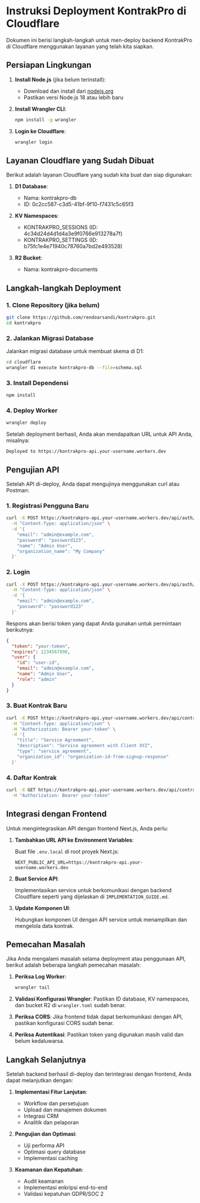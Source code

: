 # Instruksi Deployment KontrakPro di Cloudflare

Dokumen ini berisi langkah-langkah untuk men-deploy backend KontrakPro di Cloudflare menggunakan layanan yang telah kita siapkan.

## Persiapan Lingkungan

1. **Install Node.js** (jika belum terinstall):
   - Download dan install dari [nodejs.org](https://nodejs.org/)
   - Pastikan versi Node.js 18 atau lebih baru

2. **Install Wrangler CLI**:
   ```bash
   npm install -g wrangler
   ```

3. **Login ke Cloudflare**:
   ```bash
   wrangler login
   ```

## Layanan Cloudflare yang Sudah Dibuat

Berikut adalah layanan Cloudflare yang sudah kita buat dan siap digunakan:

1. **D1 Database**:
   - Nama: kontrakpro-db
   - ID: 0c2cc587-c3d5-41bf-9f10-f7431c5c65f3

2. **KV Namespaces**:
   - KONTRAKPRO_SESSIONS (ID: 4c34d24d4d1d4a3e9f0766e913278a7f)
   - KONTRAKPRO_SETTINGS (ID: b75fc1e4e71940c78760a7bd2e493528)

3. **R2 Bucket**:
   - Nama: kontrakpro-documents

## Langkah-langkah Deployment

### 1. Clone Repository (jika belum)

```bash
git clone https://github.com/rendoarsandi/kontrakpro.git
cd kontrakpro
```

### 2. Jalankan Migrasi Database

Jalankan migrasi database untuk membuat skema di D1:

```bash
cd cloudflare
wrangler d1 execute kontrakpro-db --file=schema.sql
```

### 3. Install Dependensi

```bash
npm install
```

### 4. Deploy Worker

```bash
wrangler deploy
```

Setelah deployment berhasil, Anda akan mendapatkan URL untuk API Anda, misalnya:
```
Deployed to https://kontrakpro-api.your-username.workers.dev
```

## Pengujian API

Setelah API di-deploy, Anda dapat mengujinya menggunakan curl atau Postman:

### 1. Registrasi Pengguna Baru

```bash
curl -X POST https://kontrakpro-api.your-username.workers.dev/api/auth/signup \
  -H "Content-Type: application/json" \
  -d '{
    "email": "admin@example.com",
    "password": "password123",
    "name": "Admin User",
    "organization_name": "My Company"
  }'
```

### 2. Login

```bash
curl -X POST https://kontrakpro-api.your-username.workers.dev/api/auth/login \
  -H "Content-Type: application/json" \
  -d '{
    "email": "admin@example.com",
    "password": "password123"
  }'
```

Respons akan berisi token yang dapat Anda gunakan untuk permintaan berikutnya:

```json
{
  "token": "your-token",
  "expires": 1234567890,
  "user": {
    "id": "user-id",
    "email": "admin@example.com",
    "name": "Admin User",
    "role": "admin"
  }
}
```

### 3. Buat Kontrak Baru

```bash
curl -X POST https://kontrakpro-api.your-username.workers.dev/api/contracts \
  -H "Content-Type: application/json" \
  -H "Authorization: Bearer your-token" \
  -d '{
    "title": "Service Agreement",
    "description": "Service agreement with Client XYZ",
    "type": "service_agreement",
    "organization_id": "organization-id-from-signup-response"
  }'
```

### 4. Daftar Kontrak

```bash
curl -X GET https://kontrakpro-api.your-username.workers.dev/api/contracts \
  -H "Authorization: Bearer your-token"
```

## Integrasi dengan Frontend

Untuk mengintegrasikan API dengan frontend Next.js, Anda perlu:

1. **Tambahkan URL API ke Environment Variables**:
   
   Buat file `.env.local` di root proyek Next.js:
   ```
   NEXT_PUBLIC_API_URL=https://kontrakpro-api.your-username.workers.dev
   ```

2. **Buat Service API**:
   
   Implementasikan service untuk berkomunikasi dengan backend Cloudflare seperti yang dijelaskan di `IMPLEMENTATION_GUIDE.md`.

3. **Update Komponen UI**:
   
   Hubungkan komponen UI dengan API service untuk menampilkan dan mengelola data kontrak.

## Pemecahan Masalah

Jika Anda mengalami masalah selama deployment atau penggunaan API, berikut adalah beberapa langkah pemecahan masalah:

1. **Periksa Log Worker**:
   ```bash
   wrangler tail
   ```

2. **Validasi Konfigurasi Wrangler**:
   Pastikan ID database, KV namespaces, dan bucket R2 di `wrangler.toml` sudah benar.

3. **Periksa CORS**:
   Jika frontend tidak dapat berkomunikasi dengan API, pastikan konfigurasi CORS sudah benar.

4. **Periksa Autentikasi**:
   Pastikan token yang digunakan masih valid dan belum kedaluwarsa.

## Langkah Selanjutnya

Setelah backend berhasil di-deploy dan terintegrasi dengan frontend, Anda dapat melanjutkan dengan:

1. **Implementasi Fitur Lanjutan**:
   - Workflow dan persetujuan
   - Upload dan manajemen dokumen
   - Integrasi CRM
   - Analitik dan pelaporan

2. **Pengujian dan Optimasi**:
   - Uji performa API
   - Optimasi query database
   - Implementasi caching

3. **Keamanan dan Kepatuhan**:
   - Audit keamanan
   - Implementasi enkripsi end-to-end
   - Validasi kepatuhan GDPR/SOC 2
